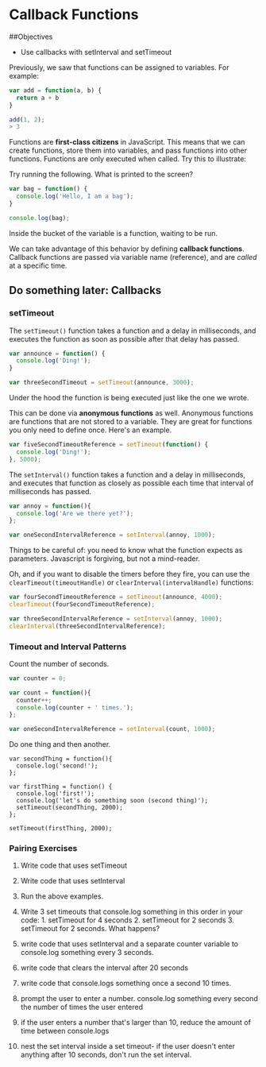 # Callback Functions


##Objectives

* Use callbacks with setInterval and setTimeout

Previously, we saw that functions can be assigned to variables. For example:

```js
var add = function(a, b) {
  return a + b
}

add(1, 2);
> 3
```

Functions are **first-class citizens** in JavaScript. This means that we can create functions, store them into variables, and pass functions into other functions. Functions are only executed when called. Try this to illustrate:


Try running the following. What is printed to the screen?

```js
var bag = function() {
  console.log('Hello, I am a bag');
}

console.log(bag);
```

Inside the bucket of the variable is a function, waiting to be run.

We can take advantage of this behavior by defining **callback functions**. Callback functions are passed via variable name (reference), and are *called* at a specific time.

## Do something later: Callbacks


### setTimeout

The `setTimeout()` function takes a function and a delay in
milliseconds, and executes the function as soon as possible after that
delay has passed.

```js
var announce = function() {
  console.log('Ding!');
}

var threeSecondTimeout = setTimeout(announce, 3000);
```

Under the hood the function is being executed just like the one we wrote.


This can be done via **anonymous functions** as well. Anonymous functions are functions that are not stored to a variable. They are great for functions you only need to define once. Here's an example.

```js
var fiveSecondTimeoutReference = setTimeout(function() {
  console.log('Ding!');
}, 5000);
```


The `setInterval()` function takes a function and a delay in
milliseconds, and executes that function as closely as possible each
time that interval of milliseconds has passed.

```js
var annoy = function(){
  console.log('Are we there yet?');
};

var oneSecondIntervalReference = setInterval(annoy, 1000);
```


Things to be careful of: you need to know what the function expects as parameters. Javascript is forgiving, but not a mind-reader.

Oh, and if you want to disable the timers before they fire, you can use the `clearTimeout(timeoutHandle)` or `clearInterval(intervalHandle)` functions:

```js
var fourSecondTimeoutReference = setTimeout(announce, 4000);
clearTimeout(fourSecondTimeoutReference);

var threeSecondIntervalReference = setInterval(annoy, 1000);
clearInterval(threeSecondIntervalReference);
```

### Timeout and Interval Patterns

Count the number of seconds.

```js
var counter = 0;

var count = function(){
  counter++;
  console.log(counter + ' times.');
};

var oneSecondIntervalReference = setInterval(count, 1000);
```

Do one thing and then another.

```
var secondThing = function(){
  console.log('second!');
};

var firstThing = function() {
  console.log('first!');
  console.log('let's do something soon (second thing)');
  setTimeout(secondThing, 2000);
};

setTimeout(firstThing, 2000);
```


### Pairing Exercises

1. Write code that uses setTimeout

2. Write code that uses setInterval

3. Run the above examples.

4. Write 3 set timeouts that console.log something in this order in your code: 1. setTimeout for 4 seconds 2. setTimeout for 2 seconds 3. setTimeout for 2 seconds. What happens?

5. write code that uses setInterval and a separate counter variable to console.log something every 3 seconds.

6. write code that clears the interval after 20 seconds

7. write code that console.logs something once a second 10 times.

8. prompt the user to enter a number. console.log something every second the number of times the user entered

9. if the user enters a number that's larger than 10, reduce the amount of time between console.logs

10. nest the set interval inside a set timeout- if the user doesn't enter anything after 10 seconds, don't run the set interval.
